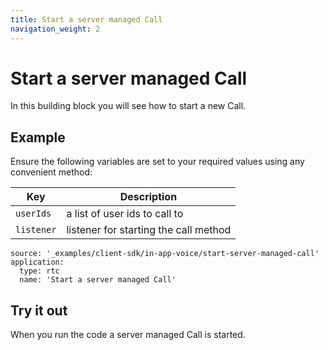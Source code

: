 ```yaml
---
title: Start a server managed Call
navigation_weight: 2
---
```


# Start a server managed Call

In this building block you will see how to start a new Call.

## Example

Ensure the following variables are set to your required values using any convenient method:

Key | Description
-- | --
`userIds` | a list of user ids to call to
`listener` | listener for starting the call method

```building_blocks
source: '_examples/client-sdk/in-app-voice/start-server-managed-call'
application:
  type: rtc
  name: 'Start a server managed Call'
```

## Try it out

When you run the code a server managed Call is started.
